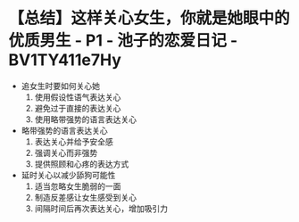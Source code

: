 # 【总结】这样关心女生，你就是她眼中的优质男生 - P1 - 池子的恋爱日记 - BV1TY411e7Hy

-   追女生时要如何关心她
    1.  使用假设性语气表达关心
    2.  避免过于直接的表达关心
    3.  使用略带强势的语言表达关心
-   略带强势的语言表达关心
    1.  表达关心并给予安全感
    2.  强调关心而非强势
    3.  提供照顾和心疼的表达方式
-   延时关心以减少舔狗可能性
    1.  适当忽略女生脆弱的一面
    2.  制造反差感让女生感受到关心
    3.  间隔时间后再次表达关心，增加吸引力